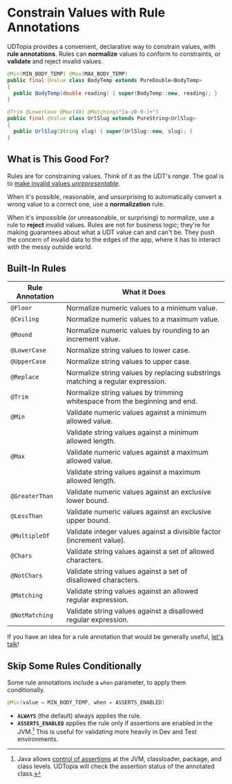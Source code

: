 # Constrain Values with Rule Annotations

UDTopia provides a convenient, declarative way to constrain values, with **rule annotations**.
Rules can **normalize** values to conform to constraints, or **validate** and reject invalid values.

```java
@Min(MIN_BODY_TEMP) @Max(MAX_BODY_TEMP)
public final @Value class BodyTemp extends PureDouble<BodyTemp>
{
  public BodyTemp(double reading) { super(BodyTemp::new, reading); }
}

@Trim @LowerCase @Max(40) @Matching("[a-z0-9-]+")
public final @Value class UrlSlug extends PureString<UrlSlug>
{
  public UrlSlug(String slug) { super(UrlSlug::new, slug); }
}
```

## What is This Good For?

Rules are for constraining values.
Think of it as the UDT's *range*.
The goal is to [make invalid values *unrepresentable*][parse-don't-validate].

[parse-don't-validate]: https://lexi-lambda.github.io/blog/2019/11/05/parse-don-t-validate/

When it's possible, reasonable, and unsurprising to automatically convert a wrong value to a correct one, use a **normalization** rule.

When it's impossible (or unreasonable, or surprising) to normalize, use a rule to **reject** invalid values.
Rules are not for business logic; they're for making guarantees about what a UDT value can and can't be.
They push the concern of invalid data to the edges of the app, where it has to interact with the messy outside world.

## Built-In Rules

| Rule Annotation | What it Does                                                                   |
|-----------------|--------------------------------------------------------------------------------|
| `@Floor`        | Normalize numeric values to a minimum value.                                   |
| `@Ceiling`      | Normalize numeric values to a maximum value.                                   |
| `@Round`        | Normalize numeric values by rounding to an increment value.                    |
| `@LowerCase`    | Normalize string values to lower case.                                         |
| `@UpperCase`    | Normalize string values to upper case.                                         |
| `@Replace`      | Normalize string values by replacing substrings matching a regular expression. |
| `@Trim`         | Normalize string values by trimming whitespace from the beginning and end.     |
| `@Min`          | Validate numeric values against a minimum allowed value.                       |
|                 | Validate string values against a minimum allowed length.                       |
| `@Max`          | Validate numeric values against a maximum allowed value.                       |
|                 | Validate string values against a maximum allowed length.                       |
| `@GreaterThan`  | Validate numeric values against an exclusive lower bound.                      |
| `@LessThan`     | Validate numeric values against an exclusive upper bound.                      |
| `@MultipleOf`   | Validate integer values against a divisible factor (increment value).          |
| `@Chars`        | Validate string values against a set of allowed characters.                    |
| `@NotChars`     | Validate string values against a set of disallowed characters.                 |
| `@Matching`     | Validate string values against an allowed regular expression.                  |
| `@NotMatching`  | Validate string values against a disallowed regular expression.                |

If you have an idea for a rule annotation that would be generally useful, [let's talk](../CONTRIBUTING.md)!

## Skip Some Rules Conditionally

Some rule annotations include a `when` parameter, to apply them conditionally.

```java
@Min(value = MIN_BODY_TEMP, when = ASSERTS_ENABLED)
```

- **`ALWAYS`** (the default) always applies the rule.
- **`ASSERTS_ENABLED`** applies the rule only if assertions are enabled in the JVM.[^per-class-assertions]
  This is useful for validating more heavily in Dev and Test environments.

[^per-class-assertions]: Java allows [control of assertions][ea] at the JVM, classloader, package, and class levels.
  UDTopia will check the assertion status of the annotated class.

[ea]: https://docs.oracle.com/cd/E19683-01/806-7930/6jgp65ikq/index.html
